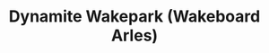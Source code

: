 ---
title: "Dynamite Wakepark (Wakeboard Arles)"
url: /mas-thibert/dynamite-wakepark-wakeboard-arles/
shop: Sport
---